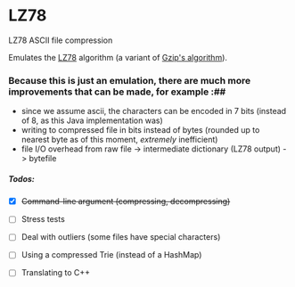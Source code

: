 # LZ78
LZ78 ASCII file compression

Emulates the [LZ78](https://en.wikipedia.org/wiki/LZ77_and_LZ78) algorithm (a variant of [Gzip's algorithm](http://www.gzip.org/algorithm.txt)).

### Because this is just an emulation, there are much more improvements that can be made, for example :##
  - since we assume ascii, the characters can be encoded in 7 bits (instead of 8, as this Java implementation was)
  - writing to compressed file in bits instead of bytes (rounded up to nearest byte as of this moment, _extremely_ inefficient)
  - file I/O overhead from raw file -> intermediate dictionary (LZ78 output) -> bytefile
 
 
##### Todos:
  - [x] ~~Command-line argument (compressing, decompressing)~~
  - [ ] Stress tests
  - [ ] Deal with outliers (some files have special characters)
  - [ ] Using a compressed Trie (instead of a HashMap)
  - [ ] Translating to C++
 
